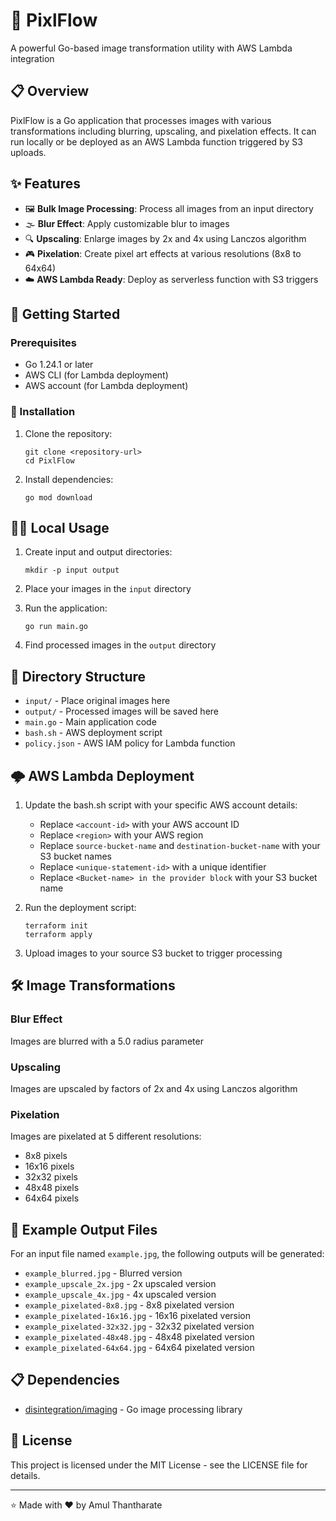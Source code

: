 # 🌈 PixlFlow

A powerful Go-based image transformation utility with AWS Lambda integration

## 📋 Overview

PixlFlow is a Go application that processes images with various transformations including blurring, upscaling, and pixelation effects. It can run locally or be deployed as an AWS Lambda function triggered by S3 uploads.

## ✨ Features

- 🖼️ **Bulk Image Processing**: Process all images from an input directory
- 🌫️ **Blur Effect**: Apply customizable blur to images
- 🔍 **Upscaling**: Enlarge images by 2x and 4x using Lanczos algorithm
- 🎮 **Pixelation**: Create pixel art effects at various resolutions (8x8 to 64x64)
- ☁️ **AWS Lambda Ready**: Deploy as serverless function with S3 triggers

## 🚀 Getting Started

### Prerequisites

- Go 1.24.1 or later
- AWS CLI (for Lambda deployment)
- AWS account (for Lambda deployment)

### 🔧 Installation

1. Clone the repository:
   ```
   git clone <repository-url>
   cd PixlFlow
   ```

2. Install dependencies:
   ```
   go mod download
   ```

## 🏃‍♂️ Local Usage

1. Create input and output directories:
   ```
   mkdir -p input output
   ```

2. Place your images in the `input` directory

3. Run the application:
   ```
   go run main.go
   ```

4. Find processed images in the `output` directory

## 📁 Directory Structure

- `input/` - Place original images here
- `output/` - Processed images will be saved here
- `main.go` - Main application code
- `bash.sh` - AWS deployment script
- `policy.json` - AWS IAM policy for Lambda function

## 🌩️ AWS Lambda Deployment

1. Update the bash.sh script with your specific AWS account details:
   - Replace `<account-id>` with your AWS account ID
   - Replace `<region>` with your AWS region
   - Replace `source-bucket-name` and `destination-bucket-name` with your S3 bucket names
   - Replace `<unique-statement-id>` with a unique identifier
   - Replace `<Bucket-name> in the provider block` with your S3 bucket name

2. Run the deployment script:
   ```
   terraform init
   terraform apply
   ```

3. Upload images to your source S3 bucket to trigger processing

## 🛠️ Image Transformations

### Blur Effect
Images are blurred with a 5.0 radius parameter

### Upscaling
Images are upscaled by factors of 2x and 4x using Lanczos algorithm

### Pixelation
Images are pixelated at 5 different resolutions:
- 8x8 pixels
- 16x16 pixels
- 32x32 pixels
- 48x48 pixels
- 64x64 pixels

## 📝 Example Output Files

For an input file named `example.jpg`, the following outputs will be generated:
- `example_blurred.jpg` - Blurred version
- `example_upscale_2x.jpg` - 2x upscaled version
- `example_upscale_4x.jpg` - 4x upscaled version
- `example_pixelated-8x8.jpg` - 8x8 pixelated version
- `example_pixelated-16x16.jpg` - 16x16 pixelated version
- `example_pixelated-32x32.jpg` - 32x32 pixelated version
- `example_pixelated-48x48.jpg` - 48x48 pixelated version
- `example_pixelated-64x64.jpg` - 64x64 pixelated version

## 📋 Dependencies

- [disintegration/imaging](https://github.com/disintegration/imaging) - Go image processing library

## 📄 License

This project is licensed under the MIT License - see the LICENSE file for details.

---

⭐ Made with ❤️ by Amul Thantharate
